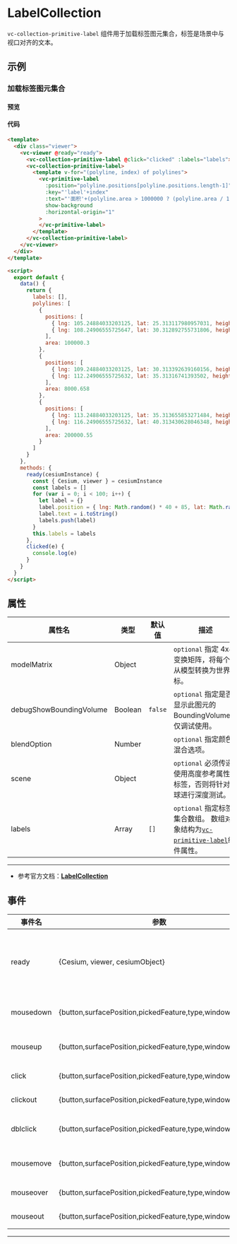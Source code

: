 # LabelCollection

`vc-collection-primitive-label` 组件用于加载标签图元集合，标签是场景中与视口对齐的文本。

## 示例

### 加载标签图元集合

#### 预览

<doc-preview>
  <template>
    <div class="viewer">
      <vc-viewer @ready="ready">
        <vc-collection-primitive-label :labels="labels" @click="clicked"></vc-collection-primitive-label>
        <vc-collection-primitive-label>
          <template v-for="(polyline, index) of polylines">
            <vc-primitive-label @click="clicked"
              :position="polyline.positions[polyline.positions.length-1]"
              :key="'label'+index"
              :text="'面积'+(polyline.area > 1000000 ? (polyline.area / 1000000).toFixed(2) + 'km²' : polyline.area.toFixed(2) + '㎡')"
              show-background
              :horizontal-origin="1"
            >
            </vc-primitive-label>
          </template>
        </vc-collection-primitive-label>
      </vc-viewer>
    </div>
  </template>

  <script>
    export default {
      data() {
        return {
          labels: [],
          polylines: [
            {
              positions: [
                { lng: 105.24884033203125, lat: 25.313117980957031, height: 1183.3186645507812 },
                { lng: 108.24906555725647, lat: 30.312892755731806, height: 1183.3186645507812 }
              ],
              area: 100000.3
            },
            {
              positions: [
                { lng: 109.24884033203125, lat: 30.313392639160156, height: 1183.804443359375 },
                { lng: 112.24906555725632, lat: 35.31316741393502, height: 1183.6849884241819 }
              ],
              area: 8000.658
            },
            {
              positions: [
                { lng: 113.24884033203125, lat: 35.313655853271484, height: 1184.2783203125 },
                { lng: 116.24906555725632, lat: 40.313430628046348, height: 1184.1093236654997 }
              ],
              area: 200000.55
            }
          ]
        }
      },
      methods: {
        ready(cesiumInstance) {
          const { Cesium, viewer } = cesiumInstance
          const labels = []
          for (var i = 0; i < 100; i++) {
            let label = {}
            label.position = { lng: Math.random() * 40 + 85, lat: Math.random() * 30 + 21 }
            label.text = i.toString()
            labels.push(label)
          }
          this.labels = labels
          window.vm = this
          window.viewer = viewer
        },
        clicked (e) {
          console.log(e)
        }
      }
    }
  </script>
</doc-preview>

#### 代码

```html
<template>
  <div class="viewer">
    <vc-viewer @ready="ready">
      <vc-collection-primitive-label @click="clicked" :labels="labels"></vc-collection-primitive-label>
      <vc-collection-primitive-label>
        <template v-for="(polyline, index) of polylines">
          <vc-primitive-label
            :position="polyline.positions[polyline.positions.length-1]"
            :key="'label'+index"
            :text="'面积'+(polyline.area > 1000000 ? (polyline.area / 1000000).toFixed(2) + 'km²' : polyline.area.toFixed(2) + '㎡')"
            show-background
            :horizontal-origin="1"
          >
          </vc-primitive-label>
        </template>
      </vc-collection-primitive-label>
    </vc-viewer>
  </div>
</template>

<script>
  export default {
    data() {
      return {
        labels: [],
        polylines: [
          {
            positions: [
              { lng: 105.24884033203125, lat: 25.313117980957031, height: 1183.3186645507812 },
              { lng: 108.24906555725647, lat: 30.312892755731806, height: 1183.3186645507812 }
            ],
            area: 100000.3
          },
          {
            positions: [
              { lng: 109.24884033203125, lat: 30.313392639160156, height: 1183.804443359375 },
              { lng: 112.24906555725632, lat: 35.31316741393502, height: 1183.6849884241819 }
            ],
            area: 8000.658
          },
          {
            positions: [
              { lng: 113.24884033203125, lat: 35.313655853271484, height: 1184.2783203125 },
              { lng: 116.24906555725632, lat: 40.313430628046348, height: 1184.1093236654997 }
            ],
            area: 200000.55
          }
        ]
      }
    },
    methods: {
      ready(cesiumInstance) {
        const { Cesium, viewer } = cesiumInstance
        const labels = []
        for (var i = 0; i < 100; i++) {
          let label = {}
          label.position = { lng: Math.random() * 40 + 85, lat: Math.random() * 30 + 21 }
          label.text = i.toString()
          labels.push(label)
        }
        this.labels = labels
      },
      clicked(e) {
        console.log(e)
      }
    }
  }
</script>
```

## 属性

<!-- prettier-ignore -->
| 属性名                  | 类型    | 默认值  | 描述                                                          |
| ----------------------- | ------- | ------- | ------------------------------------------------------------- |
| modelMatrix             | Object  |         | `optional` 指定 4x4 变换矩阵，将每个点从模型转换为世界坐标。  |
| debugShowBoundingVolume | Boolean | `false` | `optional` 指定是否显示此图元的 BoundingVolume， 仅调试使用。 |
| blendOption             | Number  |         | `optional` 指定颜色混合选项。                                 |
| scene                   | Object  |         | `optional` 必须传递使用高度参考属性的标签，否则将针对地球进行深度测试。 |
| labels                  | Array   | `[]`    | `optional` 指定标签集合数组。 数组对象结构为[`vc-primitive-label`](./#/zh/primitive/vc-primitive-label)组件属性。 |

---

- 参考官方文档：**[LabelCollection](https://cesium.com/docs/cesiumjs-ref-doc/LabelCollection.html)**

## 事件

| 事件名    | 参数                                                       | 描述                                                                             |
| --------- | ---------------------------------------------------------- | -------------------------------------------------------------------------------- |
| ready     | {Cesium, viewer, cesiumObject}                             | 该组件渲染完毕时触发，返回 Cesium 类, viewer 实例，以及当前组件的 cesiumObject。 |
| mousedown | {button,surfacePosition,pickedFeature,type,windowPosition} | 鼠标在该图元集合上按下时触发。                                                   |
| mouseup   | {button,surfacePosition,pickedFeature,type,windowPosition} | 鼠标在该图元集合上弹起时触发。                                                   |
| click     | {button,surfacePosition,pickedFeature,type,windowPosition} | 鼠标单击该图元集合时触发。                                                       |
| clickout  | {button,surfacePosition,pickedFeature,type,windowPosition} | 鼠标单击该图元集合外部时触。                                                     |
| dblclick  | {button,surfacePosition,pickedFeature,type,windowPosition} | 鼠标左键双击该图元集合时触发。                                                   |
| mousemove | {button,surfacePosition,pickedFeature,type,windowPosition} | 鼠标在该图元集合上移动时触发。                                                   |
| mouseover | {button,surfacePosition,pickedFeature,type,windowPosition} | 鼠标移动到该图元集合时触发。                                                     |
| mouseout  | {button,surfacePosition,pickedFeature,type,windowPosition} | 鼠标移出该图元集合时触发。                                                       |

---
